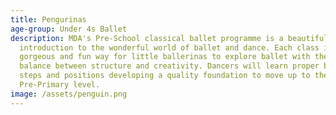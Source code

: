 ```yaml
---
title: Pengurinas
age-group: Under 4s Ballet
description: MDA's Pre-School classical ballet programme is a beautiful
  introduction to the wonderful world of ballet and dance. Each class is a
  gorgeous and fun way for little ballerinas to explore ballet with the right
  balance between structure and creativity. Dancers will learn proper ballet
  steps and positions developing a quality foundation to move up to the
  Pre-Primary level.
image: /assets/penguin.png
---
```

